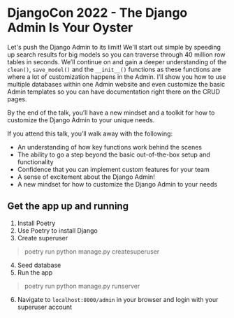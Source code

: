 # DjangoCon 2022 - The Django Admin Is Your Oyster
Let's push the Django Admin to its limit! We'll start out simple by speeding up search results for big models so you can traverse through 40 million row tables in seconds. We’ll continue on and gain a deeper understanding of the `clean()`, `save_model()` and the `__init__()` functions as these functions are where a lot of customization happens in the Admin. I’ll show you how to use multiple databases within one Admin website and even customize the basic Admin templates so you can have documentation right there on the CRUD pages.

By the end of the talk, you’ll have a new mindset and a toolkit for how to customize the Django Admin to your unique needs.

If you attend this talk, you’ll walk away with the following:

- An understanding of how key functions work behind the scenes
- The ability to go a step beyond the basic out-of-the-box setup and functionality
- Confidence that you can implement custom features for your team
- A sense of excitement about the Django Admin!
- A new mindset for how to customize the Django Admin to your needs

## Get the app up and running

1. Install Poetry
2. Use Poetry to install Django
3. Create superuser
> poetry run python manage.py createsuperuser
4. Seed database
5. Run the app
> poetry run python manage.py runserver
6. Navigate to `localhost:8000/admin` in your browser and login with your superuser account